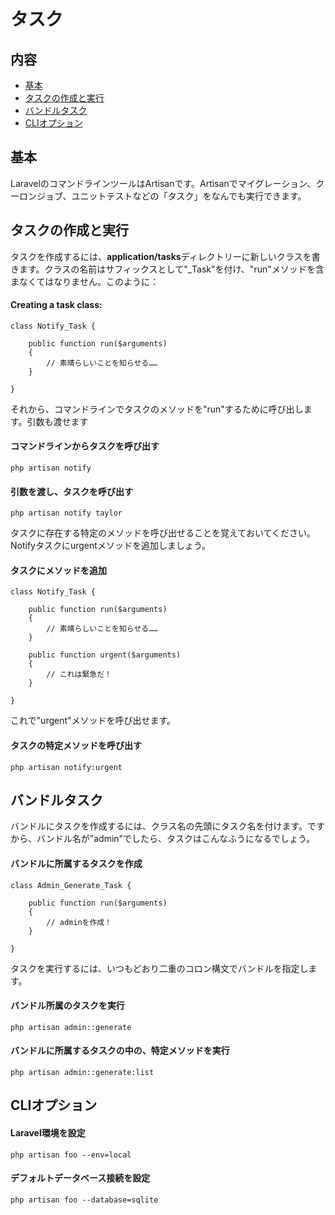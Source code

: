 # タスク

## 内容

- [基本](#the-basics)
- [タスクの作成と実行](#creating-tasks)
- [バンドルタスク](#bundle-tasks)
- [CLIオプション](#cli-options)

<a name="the-basics"></a>
## 基本

LaravelのコマンドラインツールはArtisanです。Artisanでマイグレーション、クーロンジョブ、ユニットテストなどの「タスク」をなんでも実行できます。

<a name="creating-tasks"></a>
## タスクの作成と実行

タスクを作成するには、**application/tasks**ディレクトリーに新しいクラスを書きます。クラスの名前はサフィックスとして"_Task"を付け、"run"メソッドを含まなくてはなりません。このように：

#### Creating a task class:

	class Notify_Task {

		public function run($arguments)
		{
			// 素晴らしいことを知らせる……
		}

	}

それから、コマンドラインでタスクのメソッドを"run"するために呼び出します。引数も渡せます

#### コマンドラインからタスクを呼び出す

	php artisan notify

#### 引数を渡し、タスクを呼び出す

	php artisan notify taylor

タスクに存在する特定のメソッドを呼び出せることを覚えておいてください。Notifyタスクにurgentメソッドを追加しましょう。

#### タスクにメソッドを追加

	class Notify_Task {

		public function run($arguments)
		{
			// 素晴らしいことを知らせる……
		}

		public function urgent($arguments)
		{
			// これは緊急だ！
		}

	}

これで"urgent"メソッドを呼び出せます。

#### タスクの特定メソッドを呼び出す

	php artisan notify:urgent

<a name="bundle-tasks"></a>
## バンドルタスク

バンドルにタスクを作成するには、クラス名の先頭にタスク名を付けます。ですから、バンドル名が"admin"でしたら、タスクはこんなふうになるでしょう。

#### バンドルに所属するタスクを作成

	class Admin_Generate_Task {

		public function run($arguments)
		{
			// adminを作成！
		}

	}

タスクを実行するには、いつもどおり二重のコロン構文でバンドルを指定します。

#### バンドル所属のタスクを実行

	php artisan admin::generate

#### バンドルに所属するタスクの中の、特定メソッドを実行

	php artisan admin::generate:list

<a name="cli-options"></a>
## CLIオプション

#### Laravel環境を設定

	php artisan foo --env=local

#### デフォルトデータベース接続を設定

	php artisan foo --database=sqlite